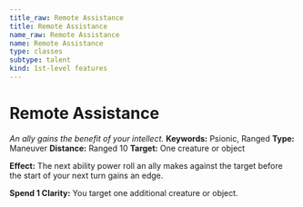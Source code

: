 ```yaml
---
title_raw: Remote Assistance
title: Remote Assistance
name_raw: Remote Assistance
name: Remote Assistance
type: classes
subtype: talent
kind: 1st-level features
---
```


# Remote Assistance

*An ally gains the benefit of your intellect.* **Keywords:** Psionic, Ranged **Type:** Maneuver **Distance:** Ranged 10 **Target:** One creature or object

**Effect:** The next ability power roll an ally makes against the target before the start of your next turn gains an edge.

**Spend 1 Clarity:** You target one additional creature or object.
